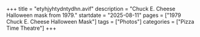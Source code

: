 +++
title = "etyhjyhtydntydhn.avif"
description = "Chuck E. Cheese Halloween mask from 1979."
startdate = "2025-08-11"
pages = ["1979 Chuck E. Cheese Halloween Mask"]
tags = ["Photos"]
categories = ["Pizza Time Theatre"]
+++
